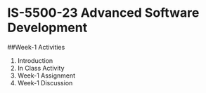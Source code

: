 # IS-5500-23 Advanced Software Development 
##Week-1 Activities
<ol>
<li> Introduction</li>
<li>In Class Activity</li>
<li>Week-1 Assignment</li>
  <li>Week-1 Discussion</li>
</ol>
